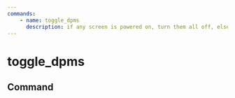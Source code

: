 ```yaml
---
commands:
    - name: toggle_dpms
      description: if any screen is powered on, turn them all off, else turn them all on
---
```


# toggle_dpms

## Command

<CommandList :commands="$frontmatter.commands" />

